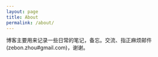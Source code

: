 ```yaml
---
layout: page
title: About
permalink: /about/
---
```


博客主要用来记录一些日常的笔记，备忘。交流、指正麻烦邮件(zebon.zhou#gmail.com)，谢谢。